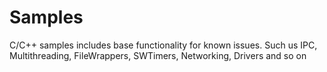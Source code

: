 # Samples
C/C++ samples includes base functionality for known issues. Such us IPC, Multithreading, FileWrappers, SWTimers, Networking, Drivers and so on
